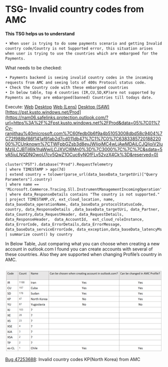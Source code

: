 # TSG- Invalid country codes from AMC


**This TSG helps us to understand**

    • When user is trying to do some payments scenario and getting Invalid country code/Country is not Supported error, this situation arises when user is trying to use the countries which are embargoed for the Payments.
    
What needs to be checked:

    • Payments backend is seeing invalid country codes in the incoming requests from AMC and seeing lots of 400s Protocol status code.
    • Check the Country code with these embargoed countries
    • In below table, top 4 countries (IR,CU,SD,KP)are not supported by Payments as they are embargoed(banned) Countries till todays date.

Execute: [Web](https://nam06.safelinks.protection.outlook.com/?url=https%3A%2F%2Fdataexplorer.azure.com%2Fclusters%2Fhttps%253a%252f%252fpst.kusto.windows.net%2Fdatabases%2FProd%3Fquery%3DH4sIAAAAAAAEAHVSwW7bMAy9B8g%252fCL40Bgxfe0qBIiuwHLxmjbfLMASsxKUeZNGjqLYZ9vGTXLlGg%252fYmks%252fvPT5a2%252bAFeVXs9m1R1gYE7sFjrJlMbNzhn4BeWrTYo%252fBpufinnh6QUbXb5mbfXjc7daXgSKtLU6YhPgs6ozQFF%252bFqrYQsPUWFAdjjIbBdJZFDUvmUHgJ8RPnGXfmj%252bBowfrMDhiiG7IufdSYqZ2EXh2q9VhdNp5k8%252fZJ6Q32PrLFuGXTnjvXe2nrrvHDo0UkDDo6YXlunqY%252bA2wEZpCN3MfOOtu7QD%252bSiNRTorI97uPhwXhXtA75u1XnlSJQPw0AsaOpCJZ6B6TdqmaOp9PcqJXLQloI5WNKjaDXuUKm3QdDk6cs7w0gtpMnuBST4DZmIyG6q951XH8Sc4TFkcci52mSqzDTe%252fDOCeQXkXiY%252fk5yQL91rPRrbmtiYd2eymC4CTk%252fL3TATv6wy15PC3GnQ%252b3i%252b80Q88mOn8ZwEnzUOY8hv4Rbif6lPjU%252bH8qHvgbu%252f%252baKrUt2fpjiXi%252bXiP%252bHh%252b0wWAwAA&data=05%7C01%7Cv-ranjithau%40microsoft.com%7C60fedb0b6f9a4b51053008dbd58c9404%7C72f988bf86f141af91ab2d7cd011db47%7C1%7C0%7C638338572018795727%7CUnknown%7CTWFpbGZsb3d8eyJWIjoiMC4wLjAwMDAiLCJQIjoiV2luMzIiLCJBTiI6Ik1haWwiLCJXVCI6Mn0%3D%7C3000%7C%7C%7C&sdata=zeHknRodtI%2BmsNO0GYXKh9wvlG2YRTMI72YCmtiwaEY%3D&reserved=0) [Desktop](https://nam06.safelinks.protection.outlook.com/?url=https%3A%2F%2Fpst.kusto.windows.net%2FProd%3Fquery%3DH4sIAAAAAAAEAHVSwW7bMAy9B8g%252fCL40Bgxfe0qBIiuwHLxmjbfLMASsxKUeZNGjqLYZ9vGTXLlGg%252fYmks%252fvPT5a2%252bAFeVXs9m1R1gYE7sFjrJlMbNzhn4BeWrTYo%252fBpufinnh6QUbXb5mbfXjc7daXgSKtLU6YhPgs6ozQFF%252bFqrYQsPUWFAdjjIbBdJZFDUvmUHgJ8RPnGXfmj%252bBowfrMDhiiG7IufdSYqZ2EXh2q9VhdNp5k8%252fZJ6Q32PrLFuGXTnjvXe2nrrvHDo0UkDDo6YXlunqY%252bA2wEZpCN3MfOOtu7QD%252bSiNRTorI97uPhwXhXtA75u1XnlSJQPw0AsaOpCJZ6B6TdqmaOp9PcqJXLQloI5WNKjaDXuUKm3QdDk6cs7w0gtpMnuBST4DZmIyG6q951XH8Sc4TFkcci52mSqzDTe%252fDOCeQXkXiY%252fk5yQL91rPRrbmtiYd2eymC4CTk%252fL3TATv6wy15PC3GnQ%252b3i%252b80Q88mOn8ZwEnzUOY8hv4Rbif6lPjU%252bH8qHvgbu%252f%252baKrUt2fpjiXi%252bXiP%252bHh%252b0wWAwAA%26web%3D0&data=05%7C01%7Cv-ranjithau%40microsoft.com%7C60fedb0b6f9a4b51053008dbd58c9404%7C72f988bf86f141af91ab2d7cd011db47%7C1%7C0%7C638338572018802377%7CUnknown%7CTWFpbGZsb3d8eyJWIjoiMC4wLjAwMDAiLCJQIjoiV2luMzIiLCJBTiI6Ik1haWwiLCJXVCI6Mn0%3D%7C3000%7C%7C%7C&sdata=jY3kqPn4I%2BoRAU7A7prWoDHcwkeJOsj2vWsAJLHg5os%3D&reserved=0) [Web (Lens)](https://nam06.safelinks.protection.outlook.com/?url=https%3A%2F%2Flens.msftcloudes.com%2Fv2%2F%23%2Fdiscover%2Fquery%2F%2Fresults%3Fdatasource%3D(cluster%3Apst.kusto.windows.net%2Cdatabase%3AProd%2Ctype%3AKusto)%26query%3DH4sIAAAAAAAEAHVSwW7bMAy9B8g%252fCL40Bgxfe0qBIiuwHLxmjbfLMASsxKUeZNGjqLYZ9vGTXLlGg%252fYmks%252fvPT5a2%252bAFeVXs9m1R1gYE7sFjrJlMbNzhn4BeWrTYo%252fBpufinnh6QUbXb5mbfXjc7daXgSKtLU6YhPgs6ozQFF%252bFqrYQsPUWFAdjjIbBdJZFDUvmUHgJ8RPnGXfmj%252bBowfrMDhiiG7IufdSYqZ2EXh2q9VhdNp5k8%252fZJ6Q32PrLFuGXTnjvXe2nrrvHDo0UkDDo6YXlunqY%252bA2wEZpCN3MfOOtu7QD%252bSiNRTorI97uPhwXhXtA75u1XnlSJQPw0AsaOpCJZ6B6TdqmaOp9PcqJXLQloI5WNKjaDXuUKm3QdDk6cs7w0gtpMnuBST4DZmIyG6q951XH8Sc4TFkcci52mSqzDTe%252fDOCeQXkXiY%252fk5yQL91rPRrbmtiYd2eymC4CTk%252fL3TATv6wy15PC3GnQ%252b3i%252b80Q88mOn8ZwEnzUOY8hv4Rbif6lPjU%252bH8qHvgbu%252f%252baKrUt2fpjiXi%252bXiP%252bHh%252b0wWAwAA%26runquery%3D1&data=05%7C01%7Cv-ranjithau%40microsoft.com%7C60fedb0b6f9a4b51053008dbd58c9404%7C72f988bf86f141af91ab2d7cd011db47%7C1%7C0%7C638338572018808828%7CUnknown%7CTWFpbGZsb3d8eyJWIjoiMC4wLjAwMDAiLCJQIjoiV2luMzIiLCJBTiI6Ik1haWwiLCJXVCI6Mn0%3D%7C3000%7C%7C%7C&sdata=%2F01uAGlJNE6hofXL8pHY9JSvmY6oX94oNXcHLZqQjNc%3D&reserved=0) [Desktop (SAW)](https://nam06.safelinks.protection.outlook.com/?url=https%3A%2F%2Fpst.kusto.windows.net%2FProd%3Fquery%3DH4sIAAAAAAAEAHVSwW7bMAy9B8g%252fCL40Bgxfe0qBIiuwHLxmjbfLMASsxKUeZNGjqLYZ9vGTXLlGg%252fYmks%252fvPT5a2%252bAFeVXs9m1R1gYE7sFjrJlMbNzhn4BeWrTYo%252fBpufinnh6QUbXb5mbfXjc7daXgSKtLU6YhPgs6ozQFF%252bFqrYQsPUWFAdjjIbBdJZFDUvmUHgJ8RPnGXfmj%252bBowfrMDhiiG7IufdSYqZ2EXh2q9VhdNp5k8%252fZJ6Q32PrLFuGXTnjvXe2nrrvHDo0UkDDo6YXlunqY%252bA2wEZpCN3MfOOtu7QD%252bSiNRTorI97uPhwXhXtA75u1XnlSJQPw0AsaOpCJZ6B6TdqmaOp9PcqJXLQloI5WNKjaDXuUKm3QdDk6cs7w0gtpMnuBST4DZmIyG6q951XH8Sc4TFkcci52mSqzDTe%252fDOCeQXkXiY%252fk5yQL91rPRrbmtiYd2eymC4CTk%252fL3TATv6wy15PC3GnQ%252b3i%252b80Q88mOn8ZwEnzUOY8hv4Rbif6lPjU%252bH8qHvgbu%252f%252baKrUt2fpjiXi%252bXiP%252bHh%252b0wWAwAA%26saw%3D1&data=05%7C01%7Cv-ranjithau%40microsoft.com%7C60fedb0b6f9a4b51053008dbd58c9404%7C72f988bf86f141af91ab2d7cd011db47%7C1%7C0%7C638338572018815562%7CUnknown%7CTWFpbGZsb3d8eyJWIjoiMC4wLjAwMDAiLCJQIjoiV2luMzIiLCJBTiI6Ik1haWwiLCJXVCI6Mn0%3D%7C3000%7C%7C%7C&sdata=usImD%2FSqnXFKtWkTrwKRXrqfTbvtUk%2Fy0l%2Fru%2Btzn4o%3D&reserved=0) [https://pst.kusto.windows.net/Prod](https://nam06.safelinks.protection.outlook.com/?url=https%3A%2F%2Fpst.kusto.windows.net%2FProd&data=05%7C01%7Cv-ranjithau%40microsoft.com%7C60fedb0b6f9a4b51053008dbd58c9404%7C72f988bf86f141af91ab2d7cd011db47%7C1%7C0%7C638338572018822000%7CUnknown%7CTWFpbGZsb3d8eyJWIjoiMC4wLjAwMDAiLCJQIjoiV2luMzIiLCJBTiI6Ik1haWwiLCJXVCI6Mn0%3D%7C3000%7C%7C%7C&sdata=5vA5iuLNQDNOwoU7cv5QwZ1OCuc6yNOfFLv52vzX4Ck%3D&reserved=0)
```
cluster("PST").database("Prod").RequestTelemetry
| where TIMESTAMP > ago(7d)
| extend country = tolower(parse_url(data_baseData_targetUri)["Query Parameters"].country)
| where name == 'Microsoft.Commerce.Tracing.Sll.InstrumentManagementIncomingOperation'
| where data_ResponseDetails contains "The country is not supported." 
| project TIMESTAMP,cV, ext_cloud_location, name, data_baseData_operationName, data_baseData_protocolStatusCode, country, data_ResponseDetails ,data_baseData_targetUri, data_Partner, data_Country,data_RequestHeader, data_RequestDetails, data_ResponseHeader,  data_AccountId,  ext_cloud_roleInstance, data_ErrorCode, data_ErrorDetails,data_ErrorMessage, data_baseData_serviceErrorCode, data_exception,data_baseData_latencyMs
| summarize count() by country
```

In Below Table, Just comparing what you can choose when creating a new account in outlook.com I found you can create accounts with several of these countries. Also they are supported when changing Profile’s country in AMC.

![alt text](./Images/image11.png)

[Bug 47253688](https://dev.azure.com/microsoft/OSGS/_workitems/edit/47253688): Invalid country codes KP(North Korea) from AMC
